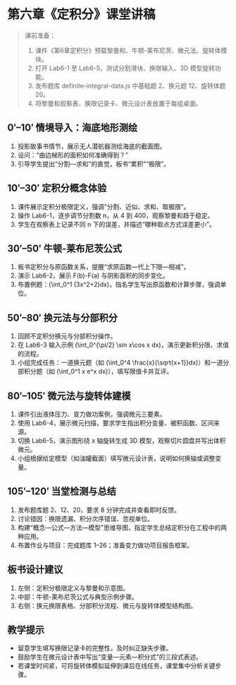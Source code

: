 # 第六章《定积分》课堂讲稿

> 课前准备：
> 1. 课件《第6章定积分》预载黎曼和、牛顿-莱布尼茨、微元法、旋转体模块。
> 2. 打开 Lab6-1 至 Lab6-5，测试分割滑块、换限输入、3D 模型旋转功能。
> 3. 发布题库 definite-integral-data.js 中基础题 2、换元题 12、旋转体题 20。
> 4. 将黎曼和观察表、换限记录卡、微元设计表放置于每组桌面。

## 0′–10′ 情境导入：海底地形测绘
1. 投影故事书情节，展示无人潜航器测绘海底的截面图。
2. 设问：“曲边梯形的面积如何准确得到？”
3. 引导学生提出“分割—求和”的直觉，板书“累积”“极限”。

## 10′–30′ 定积分概念体验
1. 课件展示定积分极限定义，强调“分割、近似、求和、取极限”。
2. 操作 Lab6-1，逐步调节分割数 n，从 4 到 400，观察黎曼和趋于稳定。
3. 学生在观察表上记录不同 n 下的误差，并描述“哪种取点方式误差更小”。

## 30′–50′ 牛顿-莱布尼茨公式
1. 板书定积分与原函数关系，提醒“求原函数—代上下限—相减”。
2. 演示 Lab6-2，展示 F(b)-F(a) 与阴影面积的同步变化。
3. 布置例题：\(\int_0^1 (3x^2+2)dx\)，指名学生写出原函数和计算步骤，强调单位。

## 50′–80′ 换元法与分部积分
1. 回顾不定积分换元与分部积分操作。
2. 在 Lab6-3 输入示例 \(\int_0^{\pi/2} \sin x\cos x dx\)，演示更新积分限、求值的流程。
3. 小组完成任务：一道换元题（如 \(\int_0^4 \frac{x}{\sqrt{x+1}}dx\)）和一道分部积分题（如 \(\int_0^1 x e^x dx\)），填写限值卡并互评。

## 80′–105′ 微元法与旋转体建模
1. 课件引出液体压力、变力做功案例，强调微元三要素。
2. 使用 Lab6-4，展示微元扫描，要求学生指出积分变量、被积函数、区间来源。
3. 切换 Lab6-5，演示图形绕 x 轴旋转生成 3D 模型，观察切片圆盘并写出体积微元。
4. 小组根据给定模型（如油罐截面）填写微元设计表，说明如何换轴或调整变量。

## 105′–120′ 当堂检测与总结
1. 发布题库题 2、12、20，要求 8 分钟完成并查看即时反馈。
2. 讨论错因：换限遗漏、积分次序错误、忽视单位。
3. 构建“概念—公式—方法—模型”思维导图，指定学生总结定积分在工程中的两种应用。
4. 布置作业与项目：完成题库 1–26；准备变力做功项目报告框架。

## 板书设计建议
1. 左侧：定积分极限定义与黎曼和示意图。
2. 中部：牛顿-莱布尼茨公式与典型示例步骤。
3. 右侧：换元换限表格、分部积分流程、微元与旋转体模型结构图。

## 教学提示
- 留意学生填写换限记录卡的完整性，及时纠正缺失步骤。
- 鼓励学生在微元设计表中写出“变量—元素—积分式”的三段式表述。
- 若课堂时间紧，可将旋转体模拟延伸到课后在线任务，课堂集中分析关键步骤。
